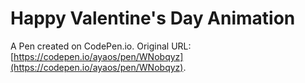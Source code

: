 # Happy Valentine's Day Animation

A Pen created on CodePen.io. Original URL: [https://codepen.io/ayaos/pen/WNobqyz](https://codepen.io/ayaos/pen/WNobqyz).

